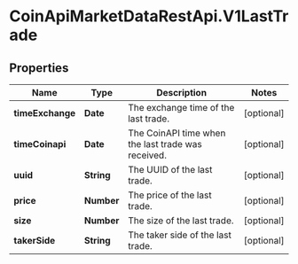 # CoinApiMarketDataRestApi.V1LastTrade

## Properties

Name | Type | Description | Notes
------------ | ------------- | ------------- | -------------
**timeExchange** | **Date** | The exchange time of the last trade. | [optional] 
**timeCoinapi** | **Date** | The CoinAPI time when the last trade was received. | [optional] 
**uuid** | **String** | The UUID of the last trade. | [optional] 
**price** | **Number** | The price of the last trade. | [optional] 
**size** | **Number** | The size of the last trade. | [optional] 
**takerSide** | **String** | The taker side of the last trade. | [optional] 


